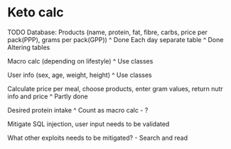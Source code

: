 # Keto calc


TODO
Database:
Products (name, protein, fat, fibre, carbs, price per pack(PPP), grams per pack(GPP))
^ Done
Each day separate table
^ Done
Altering tables

Macro calc (depending on lifestyle)
^ Use classes

User info (sex, age, weight, height)
^ Use classes

Calculate price per meal, choose products, enter gram values, return nutr info and price
^ Partly done

Desired protein intake
^ Count as macro calc - ?

Mitigate SQL injection, user input needs to be validated

What other exploits needs to be mitigated? - Search and read
